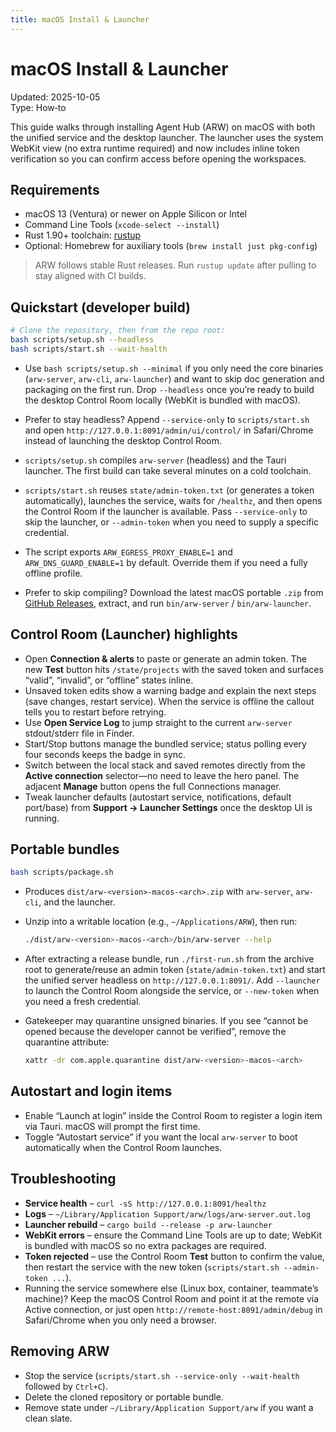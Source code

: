 ```yaml
---
title: macOS Install & Launcher
---
```


# macOS Install & Launcher
Updated: 2025-10-05  
Type: How‑to

This guide walks through installing Agent Hub (ARW) on macOS with both the unified service and the desktop launcher. The launcher uses the system WebKit view (no extra runtime required) and now includes inline token verification so you can confirm access before opening the workspaces.

## Requirements

- macOS 13 (Ventura) or newer on Apple Silicon or Intel
- Command Line Tools (`xcode-select --install`)
- Rust 1.90+ toolchain: [rustup](https://rustup.rs)
- Optional: Homebrew for auxiliary tools (`brew install just pkg-config`)

> ARW follows stable Rust releases. Run `rustup update` after pulling to stay aligned with CI builds.

## Quickstart (developer build)

```bash
# Clone the repository, then from the repo root:
bash scripts/setup.sh --headless
bash scripts/start.sh --wait-health
```

- Use `bash scripts/setup.sh --minimal` if you only need the core binaries (`arw-server`, `arw-cli`, `arw-launcher`) and want to skip doc generation and packaging on the first run. Drop `--headless` once you’re ready to build the desktop Control Room locally (WebKit is bundled with macOS).

- Prefer to stay headless? Append `--service-only` to `scripts/start.sh` and open `http://127.0.0.1:8091/admin/ui/control/` in Safari/Chrome instead of launching the desktop Control Room.

- `scripts/setup.sh` compiles `arw-server` (headless) and the Tauri launcher. The first build can take several minutes on a cold toolchain.
- `scripts/start.sh` reuses `state/admin-token.txt` (or generates a token automatically), launches the service, waits for `/healthz`, and then opens the Control Room if the launcher is available. Pass `--service-only` to skip the launcher, or `--admin-token` when you need to supply a specific credential.
- The script exports `ARW_EGRESS_PROXY_ENABLE=1` and `ARW_DNS_GUARD_ENABLE=1` by default. Override them if you need a fully offline profile.
- Prefer to skip compiling? Download the latest macOS portable `.zip` from [GitHub Releases](https://github.com/t3hw00t/ARW/releases), extract, and run `bin/arw-server` / `bin/arw-launcher`.

## Control Room (Launcher) highlights

- Open **Connection & alerts** to paste or generate an admin token. The new **Test** button hits `/state/projects` with the saved token and surfaces “valid”, “invalid”, or “offline” states inline.
- Unsaved token edits show a warning badge and explain the next steps (save changes, restart service). When the service is offline the callout tells you to restart before retrying.
- Use **Open Service Log** to jump straight to the current `arw-server` stdout/stderr file in Finder.
- Start/Stop buttons manage the bundled service; status polling every four seconds keeps the badge in sync.
- Switch between the local stack and saved remotes directly from the **Active connection** selector—no need to leave the hero panel. The adjacent **Manage** button opens the full Connections manager.
- Tweak launcher defaults (autostart service, notifications, default port/base) from **Support → Launcher Settings** once the desktop UI is running.

## Portable bundles

```bash
bash scripts/package.sh
```

- Produces `dist/arw-<version>-macos-<arch>.zip` with `arw-server`, `arw-cli`, and the launcher.
- Unzip into a writable location (e.g., `~/Applications/ARW`), then run:

  ```bash
  ./dist/arw-<version>-macos-<arch>/bin/arw-server --help
  ```
- After extracting a release bundle, run `./first-run.sh` from the archive root to generate/reuse an admin token (`state/admin-token.txt`) and start the unified server headless on `http://127.0.0.1:8091/`. Add `--launcher` to launch the Control Room alongside the service, or `--new-token` when you need a fresh credential.

- Gatekeeper may quarantine unsigned binaries. If you see “cannot be opened because the developer cannot be verified”, remove the quarantine attribute:

  ```bash
  xattr -dr com.apple.quarantine dist/arw-<version>-macos-<arch>
  ```

## Autostart and login items

- Enable “Launch at login” inside the Control Room to register a login item via Tauri. macOS will prompt the first time.
- Toggle “Autostart service” if you want the local `arw-server` to boot automatically when the Control Room launches.

## Troubleshooting

- **Service health** – `curl -sS http://127.0.0.1:8091/healthz`
- **Logs** – `~/Library/Application Support/arw/logs/arw-server.out.log`
- **Launcher rebuild** – `cargo build --release -p arw-launcher`
- **WebKit errors** – ensure the Command Line Tools are up to date; WebKit is bundled with macOS so no extra packages are required.
- **Token rejected** – use the Control Room **Test** button to confirm the value, then restart the service with the new token (`scripts/start.sh --admin-token ...`).
- Running the service somewhere else (Linux box, container, teammate’s machine)? Keep the macOS Control Room and point it at the remote via Active connection, or just open `http://remote-host:8091/admin/debug` in Safari/Chrome when you only need a browser.

## Removing ARW

- Stop the service (`scripts/start.sh --service-only --wait-health` followed by `Ctrl+C`).
- Delete the cloned repository or portable bundle.
- Remove state under `~/Library/Application Support/arw` if you want a clean slate.

